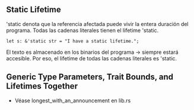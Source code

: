 

## Static Lifetime

'static denota que la referencia afectada puede vivir la entera duración del programa. Todas las cadenas literales tienen
el lifetime 'static.

```
let s: &'static str = "I have a static lifetime.";

```
El texto es almacenado en los binarios del programa -> siempre estará accesible.
Por eso, el lifetime de todas las cadenas literales es 'static.

## Generic Type Parameters, Trait Bounds, and Lifetimes Together

* Véase longest_with_an_announcement en lib.rs